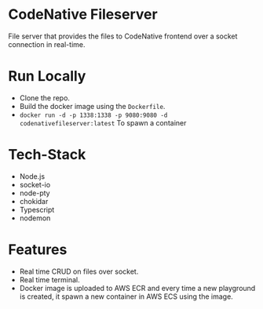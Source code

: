 # CodeNative Fileserver

File server that provides the files to CodeNative frontend over a socket connection in real-time.

# Run Locally

- Clone the repo.
- Build the docker image using the ``Dockerfile``.
- ``docker run -d -p 1338:1338 -p 9080:9080 -d codenativefileserver:latest`` To spawn a container

# Tech-Stack

- Node.js
- socket-io
- node-pty
- chokidar
- Typescript
- nodemon

# Features

- Real time CRUD on files over socket.
- Real time terminal.
- Docker image is uploaded to AWS ECR and every time a new playground is created, it spawn a new container in AWS ECS using the image.

